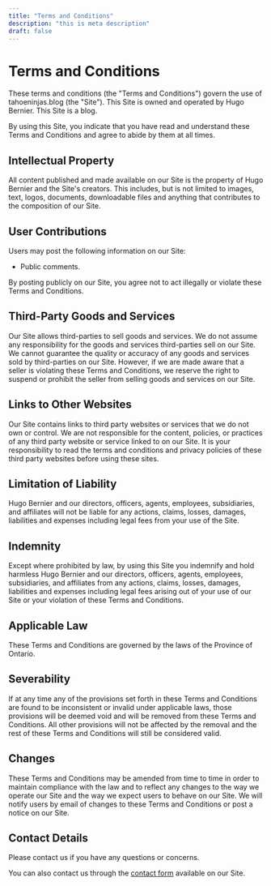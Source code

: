 ```yaml
---
title: "Terms and Conditions"
description: "this is meta description"
draft: false
---
```

# Terms and Conditions

These terms and conditions (the "Terms and Conditions") govern the use of tahoeninjas.blog (the "Site"). This Site is owned and operated by Hugo Bernier. This Site is a blog.  
  
By using this Site, you indicate that you have read and understand these Terms and Conditions and agree to abide by them at all times.

## Intellectual Property  

All content published and made available on our Site is the property of Hugo Bernier and the Site's creators. This includes, but is not limited to images, text, logos, documents, downloadable files and anything that contributes to the composition of our Site.

## User Contributions  

Users may post the following information on our Site:

* Public comments.  

By posting publicly on our Site, you agree not to act illegally or violate these Terms and Conditions.

## Third-Party Goods and Services

Our Site allows third-parties to sell goods and services. We do not assume any responsibility for the goods and services third-parties sell on our Site. We cannot guarantee the quality or accuracy of any goods and services sold by third-parties on our Site. However, if we are made aware that a seller is violating these Terms and Conditions, we reserve the right to suspend or prohibit the seller from selling goods and services on our Site.

## Links to Other Websites  

Our Site contains links to third party websites or services that we do not own or control. We are not responsible for the content, policies, or practices of any third party website or service linked to on our Site. It is your responsibility to read the terms and conditions and privacy policies of these third party websites before using these sites.

## Limitation of Liability  

Hugo Bernier and our directors, officers, agents, employees, subsidiaries, and affiliates will not be liable for any actions, claims, losses, damages, liabilities and expenses including legal fees from your use of the Site.

## Indemnity  

Except where prohibited by law, by using this Site you indemnify and hold harmless Hugo Bernier and our directors, officers, agents, employees, subsidiaries, and affiliates from any actions, claims, losses, damages, liabilities and expenses including legal fees arising out of your use of our Site or your violation of these Terms and Conditions.

## Applicable Law  

These Terms and Conditions are governed by the laws of the Province of Ontario.

## Severability  

If at any time any of the provisions set forth in these Terms and Conditions are found to be inconsistent or invalid under applicable laws, those provisions will be deemed void and will be removed from these Terms and Conditions. All other provisions will not be affected by the removal and the rest of these Terms and Conditions will still be considered valid.

## Changes  

These Terms and Conditions may be amended from time to time in order to maintain compliance with the law and to reflect any changes to the way we operate our Site and the way we expect users to behave on our Site. We will notify users by email of changes to these Terms and Conditions or post a notice on our Site.

## Contact Details  

Please contact us if you have any questions or concerns.

You can also contact us through the [contact form](contact) available on our Site.
